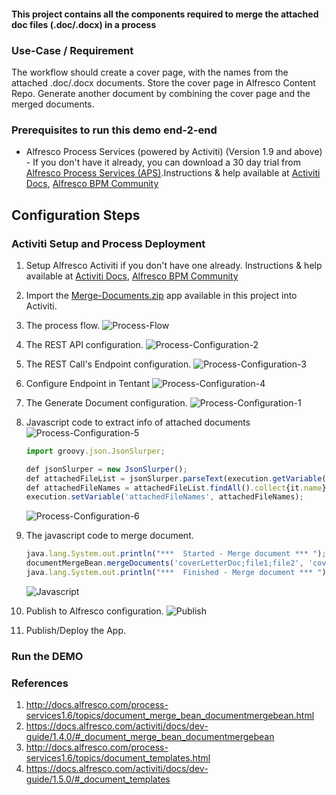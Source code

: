 #### This project contains all the components required to merge the attached doc files (.doc/.docx) in a process

### Use-Case / Requirement
The workflow should create a cover page, with the names from the attached .doc/.docx documents.
Store the cover page in Alfresco Content Repo.
Generate another document by combining the cover page and the merged documents.

### Prerequisites to run this demo end-2-end

* Alfresco Process Services (powered by Activiti) (Version 1.9 and above) - If you don't have it already, you can download a 30 day trial from [Alfresco Process Services (APS)](https://www.alfresco.com/products/business-process-management/alfresco-activiti).Instructions & help available at [Activiti Docs](http://docs.alfresco.com/activiti/docs/), [Alfresco BPM Community](https://community.alfresco.com/community/bpm)


## Configuration Steps

### Activiti Setup and Process Deployment
1. Setup Alfresco Activiti if you don't have one already. Instructions & help available at [Activiti Docs](http://docs.alfresco.com/activiti/docs/), [Alfresco BPM Community](https://community.alfresco.com/community/bpm)
2. Import the [Merge-Documents.zip](Merge-Documents.zip) app available in this project into Activiti.
3. The process flow.  ![Process-Flow](images/Process-Flow.png)
4. The REST API configuration. ![Process-Configuration-2](images/Process-Configuration-2.png)
5. The REST Call's Endpoint configuration.  ![Process-Configuration-3](images/Process-Configuration-3.png)
6. Configure Endpoint in Tentant  ![Process-Configuration-4](images/Process-Configuration-4.png)
7. The Generate Document configuration. ![Process-Configuration-1](images/Process-Configuration-1.png)
8. Javascript code to extract info of attached documents ![Process-Configuration-5](images/Process-Configuration-5.png)
    ```javascript
    import groovy.json.JsonSlurper;

    def jsonSlurper = new JsonSlurper();
    def attachedFileList = jsonSlurper.parseText(execution.getVariable('attachedFiles'));
    def attachedFileNames = attachedFileList.findAll().collect{it.name};
    execution.setVariable('attachedFileNames', attachedFileNames);
    ```
    ![Process-Configuration-6](images/Process-Configuration-6.png)
9. The javascript code to merge document.
    ```javascript
    java.lang.System.out.println("***  Started - Merge document *** ");
    documentMergeBean.mergeDocuments('coverLetterDoc;file1;file2', 'coverLetterDoc', execution);
    java.lang.System.out.println("***  Finished - Merge document *** ");
    ```

    ![Javascript](images/Javascript.png)

10. Publish to Alfresco configuration. ![Publish](images/Publish.png)
11. Publish/Deploy the App.



### Run the DEMO

### References
1. http://docs.alfresco.com/process-services1.6/topics/document_merge_bean_documentmergebean.html
2. https://docs.alfresco.com/activiti/docs/dev-guide/1.4.0/#_document_merge_bean_documentmergebean
3. http://docs.alfresco.com/process-services1.6/topics/document_templates.html
4. https://docs.alfresco.com/activiti/docs/dev-guide/1.5.0/#_document_templates
